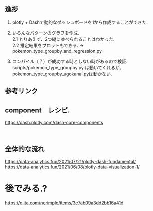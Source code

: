 ## 進捗

1. plotly + Dashで動的なダッシュボードを1から作成することができた.
2. いろんなパターンのグラフを作成.<br>
    2.1 とりあえず、2つ縦に並べられることはわかった. <br>
    2.2 推定結果をプロットもできる. -> pokemon_type_groupby_and_regression.py<br>
    

4. コンパイル（？）が成功する時としない時があるので検証. <br>
    scripts/pokemon_type_groupby.py は動いてくれるが、pokemon_type_groupby_ugokanai.pyは動かない.<br>


## 参考リンク

## component　レシピ. 
https://dash.plotly.com/dash-core-components


<br>

## 全体的な流れ
https://data-analytics.fun/2021/07/21/plotly-dash-fundamental/
https://data-analytics.fun/2021/06/08/plotly-data-visualization-1/


# 後でみる.?
https://qiita.com/nerimplo/items/3e7ab09a3dd2bb16a41d
